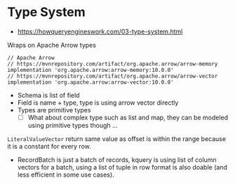 # Type System

- https://howqueryengineswork.com/03-type-system.html

Wraps on Apache Arrow types

```text
// Apache Arrow
// https://mvnrepository.com/artifact/org.apache.arrow/arrow-memory
implementation 'org.apache.arrow:arrow-memory:10.0.0'
// https://mvnrepository.com/artifact/org.apache.arrow/arrow-vector
implementation 'org.apache.arrow:arrow-vector:10.0.0'
```

- Schema is list of field
- Field is name + type, type is using arrow vector directly
- Types are primitive types
    - [ ] What about complex type such as list and map, they can be modeled using primitive types though ...

`LiteralValueVector` return same value as offset is within the range because it is a constant for every row.

- RecordBatch is just a batch of records, kquery is using list of column vectors for a batch, using a list of tuple in
  row format is also doable (and less efficient in some use cases).